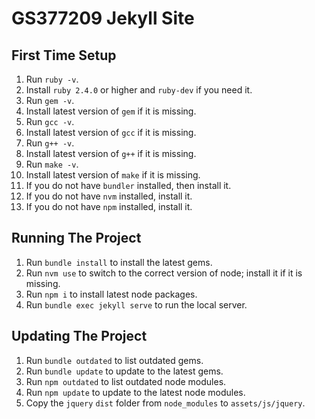 # GS377209 Jekyll Site

## First Time Setup

1. Run `ruby -v`.
1. Install `ruby 2.4.0` or higher and `ruby-dev` if you need it.
1. Run `gem -v`.
1. Install latest version of `gem` if it is missing.
1. Run `gcc -v`.
1. Install latest version of `gcc` if it is missing.
1. Run `g++ -v`.
1. Install latest version of `g++` if it is missing.
1. Run `make -v`.
1. Install latest version of `make` if it is missing.
1. If you do not have `bundler` installed, then install it.
1. If you do not have `nvm` installed, install it.
1. If you do not have `npm` installed, install it.

## Running The Project

1. Run `bundle install` to install the latest gems.
1. Run `nvm use` to switch to the correct version of node; install it if it is missing.
1. Run `npm i` to install latest node packages.
1. Run `bundle exec jekyll serve` to run the local server.

## Updating The Project

1. Run `bundle outdated` to list outdated gems.
1. Run `bundle update` to update to the latest gems.
1. Run `npm outdated` to list outdated node modules.
1. Run `npm update` to update to the latest node modules.
1. Copy the `jquery` `dist` folder from `node_modules` to `assets/js/jquery`.
